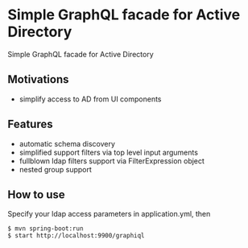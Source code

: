 # Simple GraphQL facade for Active Directory
Simple GraphQL facade for Active Directory

## Motivations
- simplify access to AD from UI components

## Features
- automatic schema discovery
- simplified support filters via top level input arguments
- fullblown ldap filters support via FilterExpression object
- nested group support

## How to use
Specify your ldap access parameters in application.yml, then
```
$ mvn spring-boot:run
$ start http://localhost:9900/graphiql
```

